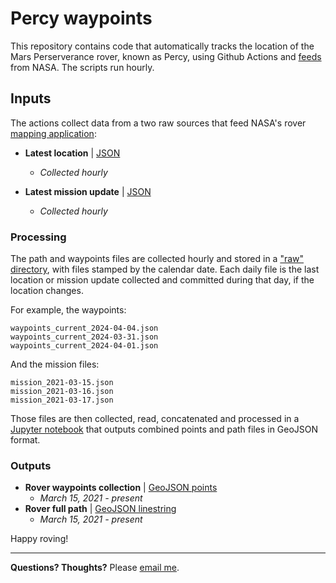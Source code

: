 # Percy waypoints

This repository contains code that automatically tracks the location of the Mars Perserverance rover, known as Percy, using Github Actions and [feeds](https://mars.nasa.gov/maps/location/?mission=M20) from NASA. The scripts run hourly.

## Inputs

The actions collect data from a two raw sources that feed NASA's rover [mapping application](https://mars.nasa.gov/maps/location/?mission=M20): 

- **Latest location** | [JSON](https://mars.nasa.gov/mmgis-maps/M20/Layers/json/M20_waypoints_current.json)
    - *Collected hourly*

- **Latest mission update** | [JSON](https://mars.nasa.gov/maps/location/api/configure/get?mission=M20)
    - *Collected hourly*

### Processing

The path and waypoints files are collected hourly and stored in a ["raw" directory](/data/raw/), with files stamped by the calendar date. Each daily file is the last location or mission update collected and committed during that day, if the location changes. 

For example, the waypoints:

```
waypoints_current_2024-04-04.json
waypoints_current_2024-03-31.json
waypoints_current_2024-04-01.json
```

And the mission files:

```
mission_2021-03-15.json
mission_2021-03-16.json
mission_2021-03-17.json
```

Those files are then collected, read, concatenated and processed in a [Jupyter notebook](/00-combine-daily-waypoints.ipynb) that outputs combined points and path files in GeoJSON format. 

### Outputs

- **Rover waypoints collection** | [GeoJSON points](data/processed/rover_points_full.geojson)
    - *March 15, 2021 - present*
- **Rover full path** | [GeoJSON linestring](data/processed/rover_path_full.geojson)
    - *March 15, 2021 - present*


Happy roving! 

---

**Questions? Thoughts?** 
Please [email me](mailto:mattstiles@gmail.com). 